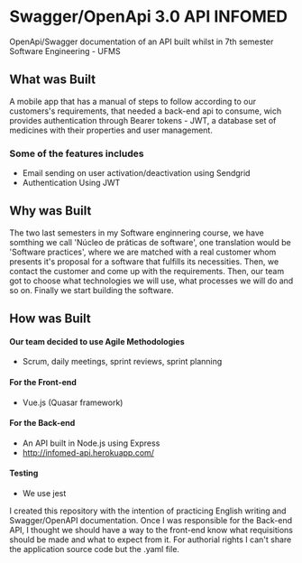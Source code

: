 # Swagger/OpenApi 3.0 API INFOMED
OpenApi/Swagger documentation of an API built whilst in 7th semester Software Engineering - UFMS

## What was Built
A mobile app that has a manual of steps to follow according to our customers's requirements, that needed a back-end api to consume, wich provides authentication through Bearer tokens - JWT, a database set of medicines with their properties and user management.

### Some of the features includes
- Email sending on user activation/deactivation using Sendgrid
- Authentication Using JWT

## Why was Built
The two last semesters in my Software enginnering course, we have somthing we call 'Núcleo de práticas de software', one translation would be 'Software practices', where we are matched with a real customer whom presents it's proposal for a software that fulfills its necessities.
Then, we contact the customer and come up with the requirements.
Then, our team got to choose what technologies we will use, what processes we will do and so on.
Finally we start building the software.

## How was Built

#### Our team decided to use Agile Methodologies
- Scrum, daily meetings, sprint reviews, sprint planning

#### For the Front-end
- Vue.js (Quasar framework)

#### For the Back-end
- An API built in Node.js using Express
- http://infomed-api.herokuapp.com/

#### Testing
- We use jest


I created this repository with the intention of practicing English writing and Swagger/OpenAPI documentation. 
Once I was responsible for the Back-end API, I thought we should have a way to the front-end know what requisitions should be made and what to expect from it. For authorial rights I can't share the application source code but the .yaml file.
